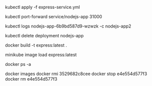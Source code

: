 kubectl apply -f express-service.yml

kubectl port-forward service/nodejs-app 31000

kubectl logs nodejs-app-6b9bd587d9-wzwzk -c nodejs-app2

kubectl delete deployment nodejs-app

docker build -t express:latest .

minikube image load express:latest

docker ps -a

docker images
docker rmi 3529682c8cee
docker stop e4e554d577f3
docker rm e4e554d577f3
